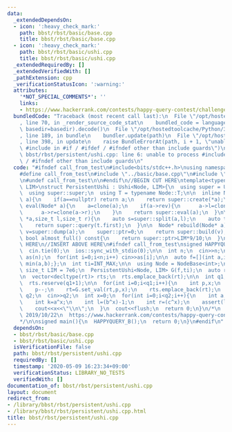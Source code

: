 ```yaml
---
data:
  _extendedDependsOn:
  - icon: ':heavy_check_mark:'
    path: bbst/rbst/basic/base.cpp
    title: bbst/rbst/basic/base.cpp
  - icon: ':heavy_check_mark:'
    path: bbst/rbst/basic/ushi.cpp
    title: bbst/rbst/basic/ushi.cpp
  _extendedRequiredBy: []
  _extendedVerifiedWith: []
  _pathExtension: cpp
  _verificationStatusIcon: ':warning:'
  attributes:
    '*NOT_SPECIAL_COMMENTS*': ''
    links:
    - https://www.hackerrank.com/contests/happy-query-contest/challenges/minimum-history-query/problem
  bundledCode: "Traceback (most recent call last):\n  File \"/opt/hostedtoolcache/Python/3.8.5/x64/lib/python3.8/site-packages/onlinejudge_verify/documentation/build.py\"\
    , line 70, in _render_source_code_stat\n    bundled_code = language.bundle(stat.path,\
    \ basedir=basedir).decode()\n  File \"/opt/hostedtoolcache/Python/3.8.5/x64/lib/python3.8/site-packages/onlinejudge_verify/languages/cplusplus.py\"\
    , line 189, in bundle\n    bundler.update(path)\n  File \"/opt/hostedtoolcache/Python/3.8.5/x64/lib/python3.8/site-packages/onlinejudge_verify/languages/cplusplus_bundle.py\"\
    , line 398, in update\n    raise BundleErrorAt(path, i + 1, \"unable to process\
    \ #include in #if / #ifdef / #ifndef other than include guards\")\nonlinejudge_verify.languages.cplusplus_bundle.BundleErrorAt:\
    \ bbst/rbst/persistent/ushi.cpp: line 6: unable to process #include in #if / #ifdef\
    \ / #ifndef other than include guards\n"
  code: "#ifndef call_from_test\n#include<bits/stdc++.h>\nusing namespace std;\n\n\
    #define call_from_test\n#include \"../basic/base.cpp\"\n#include \"../basic/ushi.cpp\"\
    \n#undef call_from_test\n\n#endif\n//BEGIN CUT HERE\ntemplate<typename Node, size_t\
    \ LIM>\nstruct PersistentUshi : Ushi<Node, LIM>{\n  using super = Ushi<Node, LIM>;\n\
    \  using super::super;\n  using T = typename Node::T;\n\n  inline Node* clone(Node*\
    \ a){\n    if(a==nullptr) return a;\n    return super::create(*a);\n  }\n\n  Node*\
    \ eval(Node* a){\n    a=clone(a);\n    if(a->rev){\n      a->l=clone(a->l);\n\
    \      a->r=clone(a->r);\n    }\n    return super::eval(a);\n  }\n\n  T query(Node\
    \ *a,size_t l,size_t r){\n    auto s=super::split(a,l);\n    auto t=super::split(s.second,r-l);\n\
    \    return super::query(t.first);\n  }\n\n  Node* rebuild(Node* a){\n    auto\
    \ v=super::dump(a);\n    super::ptr=0;\n    return super::build(v);\n  }\n\n \
    \ bool almost_full() const{\n    return super::ptr>LIM*9/10;\n  }\n};\n//END CUT\
    \ HERE\n//INSERT ABOVE HERE\n#ifndef call_from_test\nsigned HAPPYQUERY_B(){\n\
    \  cin.tie(0);\n  ios::sync_with_stdio(0);\n\n  int n;\n  cin>>n;\n  vector<int>\
    \ as(n);\n  for(int i=0;i<n;i++) cin>>as[i];\n\n  auto f=[](int a,int b){return\
    \ min(a,b);};\n  int ti=INT_MAX;\n\n  using Node = NodeBase<int>;\n  constexpr\
    \ size_t LIM = 7e6;\n  PersistentUshi<Node, LIM> G(f,ti);\n  auto rt=G.build(vector<Node>(as.begin(),as.end()));\n\
    \n  vector<decltype(rt)> rts;\n  rts.emplace_back(rt);\n\n  int q1;\n  cin>>q1;\n\
    \  rts.reserve(q1+1);\n\n  for(int i=0;i<q1;i++){\n    int p,x;\n    cin>>p>>x;\n\
    \    p--;\n    rt=G.set_val(rt,p,x);\n    rts.emplace_back(rt);\n  }\n\n  int\
    \ q2;\n  cin>>q2;\n  int x=0;\n  for(int i=0;i<q2;i++){\n    int a,b,c;\n    cin>>a>>b>>c;\n\
    \    int k=a^x;\n    int l=(b^x)-1;\n    int r=(c^x);\n    assert(l<r);\n    x=G.query(rts[k],l,r);\n\
    \    cout<<x<<\"\\n\";\n  }\n  cout<<flush;\n  return 0;\n}\n/*\n  verified on\
    \ 2019/10/22\n  https://www.hackerrank.com/contests/happy-query-contest/challenges/minimum-history-query/problem\n\
    */\n\nsigned main(){\n  HAPPYQUERY_B();\n  return 0;\n}\n#endif\n"
  dependsOn:
  - bbst/rbst/basic/base.cpp
  - bbst/rbst/basic/ushi.cpp
  isVerificationFile: false
  path: bbst/rbst/persistent/ushi.cpp
  requiredBy: []
  timestamp: '2020-05-09 16:23:34+09:00'
  verificationStatus: LIBRARY_NO_TESTS
  verifiedWith: []
documentation_of: bbst/rbst/persistent/ushi.cpp
layout: document
redirect_from:
- /library/bbst/rbst/persistent/ushi.cpp
- /library/bbst/rbst/persistent/ushi.cpp.html
title: bbst/rbst/persistent/ushi.cpp
---
```


